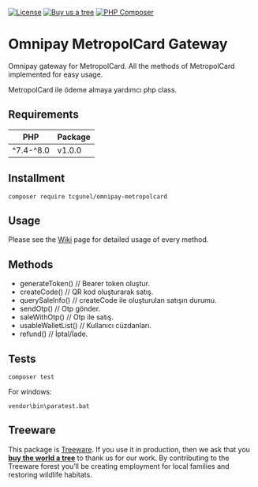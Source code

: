 [![License](https://poser.pugx.org/tcgunel/omnipay-metropolcard/license)](https://packagist.org/packages/tcgunel/omnipay-metropolcard)
[![Buy us a tree](https://img.shields.io/badge/Treeware-%F0%9F%8C%B3-lightgreen)](https://plant.treeware.earth/tcgunel/omnipay-metropolcard)
[![PHP Composer](https://github.com/tcgunel/omnipay-metropolcard/actions/workflows/tests.yml/badge.svg)](https://github.com/tcgunel/omnipay-metropolcard/actions/workflows/tests.yml)

# Omnipay MetropolCard Gateway
Omnipay gateway for MetropolCard. All the methods of MetropolCard implemented for easy usage.

MetropolCard ile ödeme almaya yardımcı php class. 

## Requirements
| PHP       | Package |
|-----------|---------|
| ^7.4-^8.0 | v1.0.0  |

## Installment

```
composer require tcgunel/omnipay-metropolcard
```

## Usage

Please see the [Wiki](https://github.com/tcgunel/omnipay-metropolcard/wiki) page for detailed usage of every method.

## Methods

* generateToken() // Bearer token oluştur.
* createCode() // QR kod oluşturarak satış.
* querySaleInfo() // createCode ile oluşturulan satışın durumu.
* sendOtp() // Otp gönder.
* saleWithOtp() // Otp ile satış.
* usableWalletList() // Kullanıcı cüzdanları.
* refund() // İptal/İade.

## Tests
```
composer test
```
For windows:
```
vendor\bin\paratest.bat
```

## Treeware

This package is [Treeware](https://treeware.earth). If you use it in production, then we ask that you [**buy the world a tree**](https://plant.treeware.earth/tcgunel/omnipay-metropolcard) to thank us for our work. By contributing to the Treeware forest you’ll be creating employment for local families and restoring wildlife habitats.
